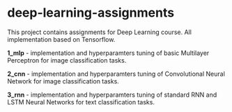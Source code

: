 # deep-learning-assignments

This project contains assignments for Deep Learning course.
All implementation based on Tensorflow.

**1_mlp** - implementation and hyperparamters tuning of basic Multilayer Perceptron for image classification tasks.

**2_cnn** - implementation and hyperparamters tuning of Convolutional Neural Network for image classification tasks.

**3_rnn** - implementation and hyperparamters tuning of standard RNN and LSTM Neural Networks for text classification tasks.